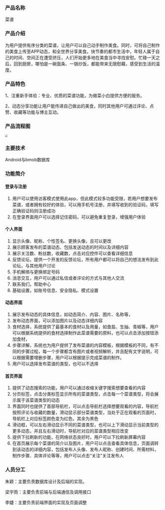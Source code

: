 ### 产品名称

菜谱

### 产品介绍

为用户提供有序分类的菜谱，让用户可以自己动手制作美食。同时，可将自己制作的美食上传至APP动态，和全世界分享美食。快节奏的都市生活中，年轻人属于自己的时间、空间正在遭受挤压，人们开始更多地在美食当中寻找安慰。忙碌一天之后，回到厨房，哪怕是一碗面条、一锅炒饭，都能带来无限慰藉，感受到生活的温度。

### 产品特色

1、注重新手体验：专业、优质的菜谱功能，为做菜小白提供方便的服务。

2、动态分享功能让用户能传递自己做出的美食，同时其他用户可通过评论、点赞、收藏等功能与博主互动。

### 产品流程图

<img src="D:\菜谱\images\introduction.png" style="zoom:50%"/>

### 主要技术

Android与bmob数据库

### 功能简介

#### 登录与注册

1. 用户可以使用访客模式使用此app，但此模式较多功能受限，若用户想要发布菜谱，或者拥有较好的体验，可以用手机号注册，并填写收到的验证码，填写正确验证码则注册成功
2. 在登录界面用户可以选择记住密码，可以避免重复登录，增强用户体验

#### 个人界面

1. 显示头像、昵称、个性签名、更换头像，且可以更改
2. 展示顾客发布的菜谱动态、包括发送动态的时间以及详细内容
3. 展示关注数、粉丝数，收藏数，点击对应控件可以查看详细信息
4. 反馈论坛，提供一个开发的反馈论坛，所有用户都可以将自己的想法发布到此论坛，与其他用户讨论
5. 手机解绑与更换绑定号码
6. 消息交互，用户可以通过私信或者评论的方式与其他人交流
7. 联系我们，帮助中心
8. 基础设置，如账号信息、安全隐私、模式设置

#### 动态界面

1. 展示发布动态的具体信息，如动态简介、内容、图片、名称等，
2. 发布动态界面，可以添加图片以及动态详细内容
3. 食材选择，系统提供了最基本的食材以及用量，如食盐、生抽、青椒等，用户可以根据系统提供的食材选择制作此菜谱需要的原料，也可以点击添加按钮添加食材，
4. 步骤详解，系统也为用户提供了发布菜谱的内容模板，根据模板的不同，有不同的步骤过程，每一个步骤都含有图片或者视频解析，并且配有文字说明，可以根据需要增删步骤，用户可以根据提示完成菜谱的制作。
5. 用户可以选择发布菜谱的类型，也可以不选择

#### 首页界面

1. 提供了动态搜索的功能，用户可以通过收缩关键字搜索想要查看的内容
2. 分页标签，点击分类标签显示所有的菜谱类型，点击每一个菜谱类型，将会展示属于该菜谱类型的动态
3. 界面同时也提供了首部导航栏，可以点击导航栏选择想要观看的内容，导航栏按照评论与收藏的数量，滑动显示部分菜谱类型，当处于正在观看的页面时，导航栏上对应标签颜色变为红色，其余为黑色
4. 滑动框，可以左右滑动显示不同的菜谱类型，也可以上下滑动显示当前类型的更多动态，并且左右滑动时，导航栏对应的菜谱类型相应改变
5. 提供下拉刷新的功能，在网络状态良好时，用户可以下拉刷新屏幕内容
6. 在首页展示每个菜谱的简介以及图片，用户可以点击查看具体信息，页面调转到该动态的详细内容，包括发布人头像、发布人昵称、创建时间、所需材料，制作步骤、具体评论等等，用户可以点击“关注”关注发布人

### 人员分工

朱颖：主要负责数据库设计及后端的实现。

梁宇雨：主要负责前端与后端通信及调用接口

李婕：主要负责前端界面的实现及页面调整